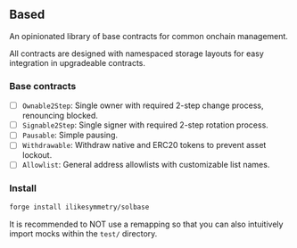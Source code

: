 ## Based

An opinionated library of base contracts for common onchain management.

All contracts are designed with namespaced storage layouts for easy integration in upgradeable contracts.

### Base contracts

- [ ] `Ownable2Step`: Single owner with required 2-step change process, renouncing blocked.
- [ ] `Signable2Step`: Single signer with required 2-step rotation process.
- [ ] `Pausable`: Simple pausing.
- [ ] `Withdrawable`: Withdraw native and ERC20 tokens to prevent asset lockout.
- [ ] `Allowlist`: General address allowlists with customizable list names.

### Install

```bash
forge install ilikesymmetry/solbase
```

It is recommended to NOT use a remapping so that you can also intuitively import mocks within the `test/` directory.

